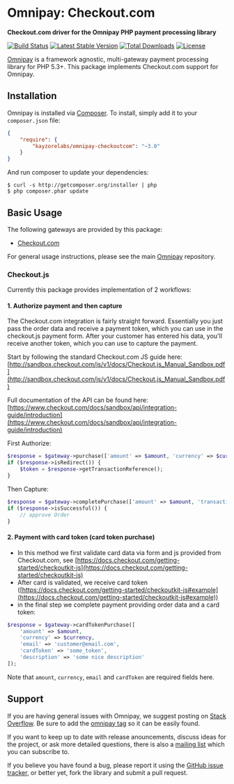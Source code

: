 # Omnipay: Checkout.com

**Checkout.com driver for the Omnipay PHP payment processing library**

[![Build Status](https://travis-ci.org/fotografde/omnipay-checkoutcom.png?branch=master)](https://travis-ci.org/fotografde/omnipay-checkoutcom)
[![Latest Stable Version](https://poser.pugx.org/fotografde/omnipay-checkoutcom/v/stable)](https://packagist.org/packages/fotografde/omnipay-checkoutcom)
[![Total Downloads](https://poser.pugx.org/fotografde/omnipay-checkoutcom/downloads)](https://packagist.org/packages/fotografde/omnipay-checkoutcom)
[![License](https://poser.pugx.org/fotografde/omnipay-checkoutcom/license)](https://packagist.org/packages/fotografde/omnipay-checkoutcom)

[Omnipay](https://github.com/thephpleague/omnipay) is a framework agnostic, multi-gateway payment
processing library for PHP 5.3+. This package implements Checkout.com support for Omnipay.

## Installation

Omnipay is installed via [Composer](http://getcomposer.org/). To install, simply add it
to your `composer.json` file:

```json
{
    "require": {
        "kayzorelabs/omnipay-checkoutcom": "~3.0"
    }
}
```

And run composer to update your dependencies:

    $ curl -s http://getcomposer.org/installer | php
    $ php composer.phar update

## Basic Usage

The following gateways are provided by this package:

* [Checkout.com](https://checkout.com/)

For general usage instructions, please see the main [Omnipay](https://github.com/thephpleague/omnipay)
repository.

### Checkout.js

Currently this package provides implementation of 2 workflows:

#### 1. Authorize payment and then capture

The Checkout.com integration is fairly straight forward.
Essentially you just pass the order data and receive a payment token, which you
can use in the checkout.js payment form. After your customer has entered his data, you'll receive
another token, which you can use to capture the payment.

Start by following the standard Checkout.com JS guide here:
[http://sandbox.checkout.com/js/v1/docs/Checkout.js_Manual_Sandbox.pdf](http://sandbox.checkout.com/js/v1/docs/Checkout.js_Manual_Sandbox.pdf)

Full documentation of the API can be found here:
[https://www.checkout.com/docs/sandbox/api/integration-guide/introduction](https://www.checkout.com/docs/sandbox/api/integration-guide/introduction)

First Authorize:
```php
$response = $gateway->purchase(['amount' => $amount, 'currency' => $currency])->send();
if ($response->isRedirect()) {
    $token = $response->getTransactionReference();
}
```

Then Capture:
```php
$response = $gateway->completePurchase(['amount' => $amount, 'transactionReference' => $token])->send();
if ($response->isSuccessful()) {
    // approve Order
}
```

#### 2. Payment with card token (card token purchase)

- In this method we first validate card data via form and js provided from Checkout.com, see [https://docs.checkout.com/getting-started/checkoutkit-js](https://docs.checkout.com/getting-started/checkoutkit-js)
- After card is validated, we receive card token ([https://docs.checkout.com/getting-started/checkoutkit-js#example](https://docs.checkout.com/getting-started/checkoutkit-js#example))
- in the final step we complete payment providing order data and a card token:
```php
$response = $gateway->cardTokenPurchase([
    'amount' => $amount, 
    'currency' => $currency, 
    'email' => 'customer@email.com', 
    'cardToken' => 'some_token', 
    'description' => 'some nice description'
]);
```

Note that `amount`, `currency`, `email` and `cardToken` are required fields here.

## Support

If you are having general issues with Omnipay, we suggest posting on
[Stack Overflow](http://stackoverflow.com/). Be sure to add the
[omnipay tag](http://stackoverflow.com/questions/tagged/omnipay) so it can be easily found.

If you want to keep up to date with release anouncements, discuss ideas for the project,
or ask more detailed questions, there is also a [mailing list](https://groups.google.com/forum/#!forum/omnipay) which
you can subscribe to.

If you believe you have found a bug, please report it using the [GitHub issue tracker](https://github.com/fotografde/omnipay-checkoutcom/issues),
or better yet, fork the library and submit a pull request.
